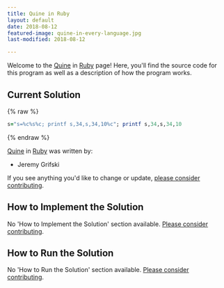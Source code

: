 ```yaml
---
title: Quine in Ruby
layout: default
date: 2018-08-12
featured-image: quine-in-every-language.jpg
last-modified: 2018-08-12

---
```


Welcome to the [Quine](https://sampleprograms.io/projects/quine) in [Ruby](https://sampleprograms.io/languages/ruby) page! Here, you'll find the source code for this program as well as a description of how the program works.

## Current Solution

{% raw %}

```ruby
s="s=%c%s%c; printf s,34,s,34,10%c"; printf s,34,s,34,10
```

{% endraw %}

[Quine](https://sampleprograms.io/projects/quine) in [Ruby](https://sampleprograms.io/languages/ruby) was written by:

- Jeremy Grifski

If you see anything you'd like to change or update, [please consider contributing](https://github.com/TheRenegadeCoder/sample-programs).

## How to Implement the Solution

No 'How to Implement the Solution' section available. [Please consider contributing](https://github.com/TheRenegadeCoder/sample-programs-website).

## How to Run the Solution

No 'How to Run the Solution' section available. [Please consider contributing](https://github.com/TheRenegadeCoder/sample-programs-website).
